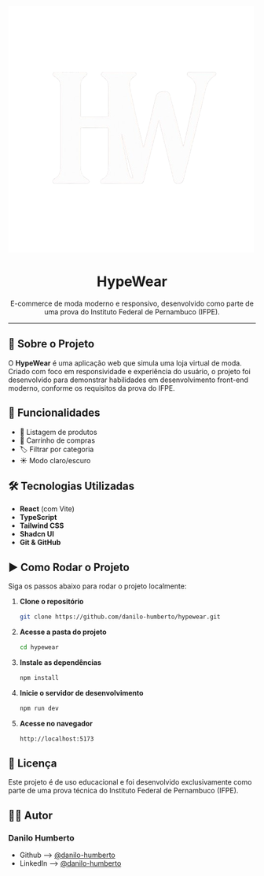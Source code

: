 ![HypeWear Logo](public/logo-dark.png)

<h1 align="center"> HypeWear</h1>

<p align="center">
  E-commerce de moda moderno e responsivo, desenvolvido como parte de uma prova do Instituto Federal de Pernambuco (IFPE).
</p>

---

## 📌 Sobre o Projeto

O **HypeWear** é uma aplicação web que simula uma loja virtual de moda. Criado com foco em responsividade e experiência do usuário, o projeto foi desenvolvido para demonstrar habilidades em desenvolvimento front-end moderno, conforme os requisitos da prova do IFPE.

## 🚀 Funcionalidades

- 🧾 Listagem de produtos
- 🛒 Carrinho de compras
- 🏷️ Filtrar por categoria
- ☀️ Modo claro/escuro

## 🛠️ Tecnologias Utilizadas

- **React** (com Vite)
- **TypeScript**
- **Tailwind CSS**
- **Shadcn UI**
- **Git & GitHub**

## ▶️ Como Rodar o Projeto

Siga os passos abaixo para rodar o projeto localmente:

1. **Clone o repositório**

   ```bash
   git clone https://github.com/danilo-humberto/hypewear.git
   ```

2. **Acesse a pasta do projeto**

   ```bash
   cd hypewear
   ```

3. **Instale as dependências**
   ```bash
   npm install
   ```
4. **Inicie o servidor de desenvolvimento**

   ```bash
   npm run dev
   ```

5. **Acesse no navegador**
   ```bash
   http://localhost:5173
   ```

## 📄 Licença

Este projeto é de uso educacional e foi desenvolvido exclusivamente como parte de uma prova técnica do Instituto Federal de Pernambuco (IFPE).

## 🙋‍♂️ Autor

### Danilo Humberto

- Github --> [@danilo-humberto](https://www.github.com/danilo-humberto)
- LinkedIn --> [@danilo-humberto](https://www.linkedin.com/in/danilo-humberto-28a771215/)
